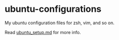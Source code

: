 # ubuntu-configurations
My ubuntu configuration files for zsh, vim, and so on.

Read [ubuntu_setup.md](./ubuntu_setup.md) for more info.
